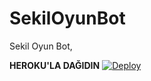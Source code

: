 # SekilOyunBot
Sekil Oyun Bot,

<b>HEROKU'LA DAĞIDIN</b>
[![Deploy](https://www.herokucdn.com/deploy/button.svg)](https://heroku.com/deploy?template=https://github.com/Theferid/Texminbot)
